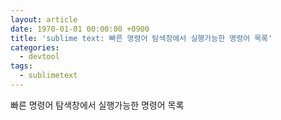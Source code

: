 ```yaml
---
layout: article
date: 1970-01-01 00:00:00 +0900
title: 'sublime text: 빠른 명령어 탐색창에서 실행가능한 명령어 목록'
categories:
  - devtool
tags:
  - sublimetext
---
```


빠른 명령어 탐색창에서 실행가능한 명령어 목록
